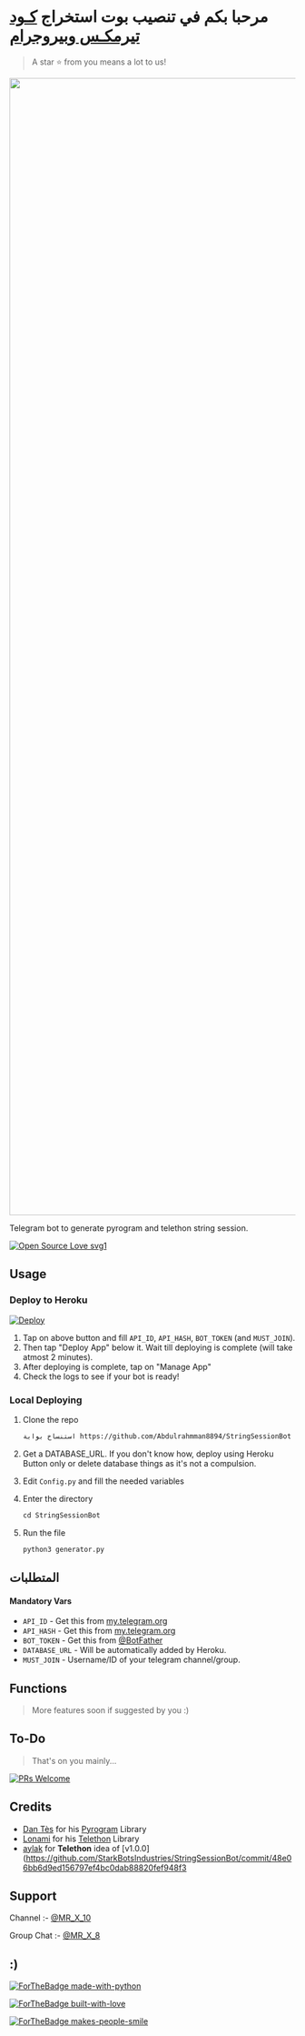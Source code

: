 # مرحبا بكم في تنصيب بوت استخراج [كـود تيرمكـس وبيروجرام](http://t.me/MR_X_N3_Bot)

> A star ⭐ from you means a lot to us!

<p align="center"><a href="https://github.com/Abdulrahmman8894/StringSessionBot"><img src="https://telegra.ph/file/7ec22c82f580a334dd13e.jpg" width="2000"></a></p>

Telegram bot to generate pyrogram and telethon string session.

[![Open Source Love svg1](https://badges.frapsoft.com/os/v1/open-source.svg?v=103)](https://github.com/ellerbrock/open-source-badges/)

## Usage

### Deploy to Heroku

[![Deploy](https://www.herokucdn.com/deploy/button.svg)](https://heroku.com/deploy?template=https://github.com/Abdulrahmman8894/StringSessionBot)

1. Tap on above button and fill `API_ID`, `API_HASH`, `BOT_TOKEN` (and `MUST_JOIN`).
2. Then tap "Deploy App" below it. Wait till deploying is complete (will take atmost 2 minutes).
3. After deploying is complete, tap on "Manage App"
4. Check the logs to see if your bot is ready!

### Local Deploying

1. Clone the repo
   ```markdown
   استنساخ بوابة https://github.com/Abdulrahmman8894/StringSessionBot
   ```
2. Get a DATABASE_URL. If you don't know how, deploy using Heroku Button only or delete database things as it's not a compulsion.
   
3. Edit `Config.py` and fill the needed variables

4. Enter the directory
   ```markdown
   cd StringSessionBot
   ```
5. Run the file
   ```markdown
   python3 generator.py
   ```

## المتطلبات 

#### Mandatory Vars

- `API_ID` - Get this from [my.telegram.org](https://my.telegram.org/auth)
- `API_HASH` - Get this from [my.telegram.org](https://my.telegram.org/auth)
- `BOT_TOKEN` - Get this from [@BotFather](https://t.me/BotFather)
- `DATABASE_URL` - Will be automatically added by Heroku.
- `MUST_JOIN` - Username/ID of your telegram channel/group.

## Functions

> More features soon if suggested by you :)

## To-Do

> That's on you mainly...

[![PRs Welcome](https://img.shields.io/badge/PRs-welcome-brightgreen.svg?style=flat-square)](http://makeapullrequest.com)

## Credits

- [Dan Tès](https://github.com/delivrance) for his [Pyrogram](https://docs.pyrogram.org) Library
- [Lonami](https://github.com/Lonami) for his [Telethon](https://docs.telethon.dev) Library 
- [aylak](https://t.me/MR_X_N) for **Telethon** idea of [v1.0.0](https://github.com/StarkBotsIndustries/StringSessionBot/commit/48e06bb6d9ed156797ef4bc0dab88820fef948f3

## Support

Channel :- [@MR_X_10](https://t.me/MR_X_10)


Group Chat :- [@MR_X_8](https://t.me/MR_X_8)

## :)

[![ForTheBadge made-with-python](http://ForTheBadge.com/images/badges/made-with-python.svg)](https://www.python.org/)

[![ForTheBadge built-with-love](http://ForTheBadge.com/images/badges/built-with-love.svg)](https://github.com/Abdulrahmman8894/StringSessionBot)

[![ForTheBadge makes-people-smile](http://ForTheBadge.com/images/badges/makes-people-smile.svg)](https://github.com/Abdulrahmman8894/StringSessionBot)
